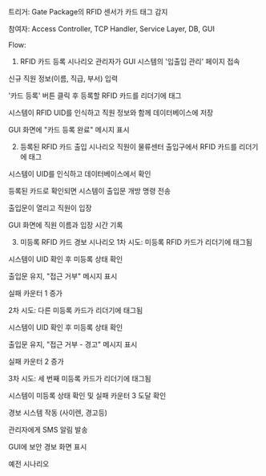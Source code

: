 트리거: Gate Package의 RFID 센서가 카드 태그 감지

참여자: Access Controller, TCP Handler, Service Layer, DB, GUI

Flow:

1. RFID 카드 등록 시나리오
관리자가 GUI 시스템의 '입출입 관리' 페이지 접속

신규 직원 정보(이름, 직급, 부서) 입력

'카드 등록' 버튼 클릭 후 등록할 RFID 카드를 리더기에 태그

시스템이 RFID UID를 인식하고 직원 정보와 함께 데이터베이스에 저장

GUI 화면에 "카드 등록 완료" 메시지 표시

2. 등록된 RFID 카드 출입 시나리오
직원이 물류센터 출입구에서 RFID 카드를 리더기에 태그

시스템이 UID를 인식하고 데이터베이스에서 확인

등록된 카드로 확인되면 시스템이 출입문 개방 명령 전송

출입문이 열리고 직원이 입장

GUI 화면에 직원 이름과 입장 시간 기록

3. 미등록 RFID 카드 경보 시나리오
1차 시도: 미등록 RFID 카드가 리더기에 태그됨

시스템이 UID 확인 후 미등록 상태 확인

출입문 유지, "접근 거부" 메시지 표시

실패 카운터 1 증가

2차 시도: 다른 미등록 카드가 리더기에 태그됨

시스템이 UID 확인 후 미등록 상태 확인

출입문 유지, "접근 거부 - 경고" 메시지 표시

실패 카운터 2 증가

3차 시도: 세 번째 미등록 카드가 리더기에 태그됨

시스템이 미등록 상태 확인 및 실패 카운터 3 도달 확인

경보 시스템 작동 (사이렌, 경고등)

관리자에게 SMS 알림 발송

GUI에 보안 경보 화면 표시


예전 시나리오